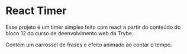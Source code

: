 # React Timer

Esse projeto é um timer simples feito com react a partir do conteúdo do bloco 12 do curso de deenvolvimento web da Trybe.

Contém um carrossel de frases e efeito animado ao contar o tempo.
